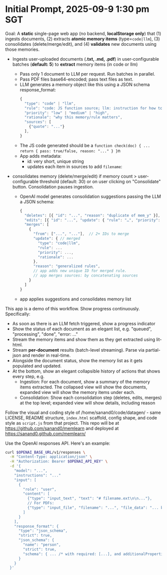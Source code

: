 # Initial Prompt, 2025-09-9 1:30 pm SGT

Goal: A **static** single-page web app (no backend, **localStorage only**) that (1) ingests documents, (2) extracts **atomic memory items** (type=`code|llm`), (3) consolidates (delete/merge/edit), and (4) **validates** new documents using those memories.

- Ingests user-uploaded documents (**.txt, .md, .pdf**) in user-configurable batches (**default: 5**) to **extract** memory items (in code or llm)

  - Pass only 1 document to LLM per request. Run batches in parallel.
  - Pass PDF files base64-encoded; pass text files as text.
  - LLM generates a memory object like this using a JSON schema response_format:
    ```js
    {
      "type": "code" | "llm",
      "rule": "code: JS function source; llm: instruction for how to check",
      "priority": "low" | "medium" | "high",
      "rationale": "why this memory/rule matters",
      "sources": [
        {"quote": "..."}
      ],
    }
    ```
  - The JS code generated should be a `function check(doc) { ... return { pass: true/false, reason: "..." } }`n
  - App adds metadata:
    - id: very short, unique string
    - updates each item in sources to add `filename`:

- consolidates memory (delete/merge/edit) if memory count > user-configurable threshold (default: 30) or on user clicking on "Consolidate" button. Consolidation pauses ingestion.
  - OpenAI model generates consolidation suggestions passing the LLM a JSON schema:
    ```js
    {
      "deletes": [{ "id": "...", "reason": "duplicate of mem_y" }],
      "edits": [{ "id": "...", "update": { "rule": "…", "priority": 2, "rationale": "…" }, "reason": "clarify scope" }],
      "merges": [
        {
          "from": ["...", "..."],  // 2+ IDs to merge
          "update": { // merged
            "type": "code|llm",
            "rule": ...
            "priority": ...,
            "rationale": ...
          },
          "reason": "generalized rules",
          // app adds new unique ID for merged rule.
          // app merges sources: by concatenating sources
        }
      ]
    }
    ```
  - app applies suggestions and consolidates memory list

This app is a demo of this workflow. Show progress continuously. Specifically:

- As soon as there is an LLM fetch triggered, show a progress indicator
- Show the status of each document as an elegant list, e.g. "queued", "processing", "done", "error: ..."
- Stream the memory items and show them as they get extracted using lit-html.
- Stream **per-document** results (batch-level streaming). Parse via partial-json and render in real-time.
- Alongside the document status, show the memory list as it gets populated and updated.
- At the bottom, show an elegant collapsible history of actions that shows every step, e.g.
  - Ingestion: For each document, show a summary of the memory items extracted. The collapsed view will show the documents, expanded view will show the memory items under each.
  - Consolidation: Show each consolidation step (deletes, edits, merges) at the top level; expanded view will show details, including reason

Follow the visual and coding style of /home/sanand0/code/datagen/ - same LICENSE, README structure, `index.html` scaffold, config shape, and code style as `script.js` from that project. This repo will be at https://github.com/sanand0/memlearn and deployed at https://sanand0.github.com/memlearn/

Use the OpenAI responses API. Here's an example:

```bash
curl $OPENAI_BASE_URL/v1/responses \
  -H "Content-Type: application/json" \
  -H "Authorization: Bearer $OPENAI_API_KEY" \
  -d '{
    "model": "...",
    "instructions": "..."
    "input": [
      {
        "role": "user",
        "content": [
          {"type": "input_text", "text": "# filename.ext\n\n..."},
          // For PDFs:
          {"type": "input_file", "filename": "...", "file_data": "... base64 ..."}
        ]
      }
    ],
    "response_format": {
      "type": "json_schema",
      "strict": true,
      "json_schema": {
        "name": "person",
        "strict": true,
        "schema": { ... /* with required: [...], and additionalProperties: false */}
      }
    }
  }'
```
